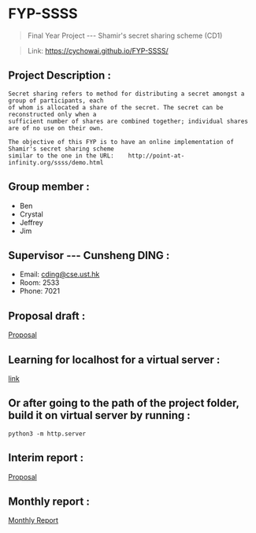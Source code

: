 # FYP-SSSS
> Final Year Project --- Shamir's secret sharing scheme (CD1)

> Link: https://cychowai.github.io/FYP-SSSS/

## Project Description :
    
    Secret sharing refers to method for distributing a secret amongst a group of participants, each 
    of whom is allocated a share of the secret. The secret can be reconstructed only when a 
    sufficient number of shares are combined together; individual shares are of no use on their own.

    The objective of this FYP is to have an online implementation of Shamir's secret sharing scheme 
    similar to the one in the URL:    http://point-at-infinity.org/ssss/demo.html

## Group member :
* Ben
* Crystal
* Jeffrey
* Jim

## Supervisor --- Cunsheng DING :
* Email:   cding@cse.ust.hk
* Room:    2533
* Phone:   7021

## Proposal draft :
[Proposal](https://docs.google.com/document/d/1ssRn5Mdr7cZdHyzd_QNMyg-0iYVcA5LMTyV-qPE8NLQ/edit?pli=1)

## Learning for localhost for a virtual server :
[link](https://ronallo.com/iiif-workshop-new/preparation/web-server.html)

## Or after going to the path of the project folder, build it on virtual server by running :

```
python3 -m http.server
```

## Interim report :
[Proposal](https://docs.google.com/document/d/1FH2lPfhv7l5zpBSC1p0CXG_1g6ul862hSerCk4UFglY/edit)

## Monthly report :
[Monthly Report](https://docs.google.com/document/d/1Eq_qfHpV2iJ5wAF9shnibCnU17B6blB723c3E5jDDfs/edit)
